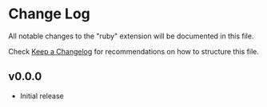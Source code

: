 # Change Log

All notable changes to the "ruby" extension will be documented in this file.

Check [Keep a Changelog](http://keepachangelog.com/) for recommendations on how
to structure this file.

## v0.0.0

- Initial release
